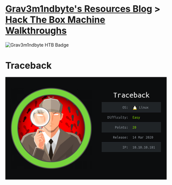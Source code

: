 # [Grav3m1ndbyte's Resources Blog](/index.html) > [Hack The Box Machine Walkthroughs](/HTB-Machines.html)


![Grav3m1ndbyte HTB Badge](https://www.hackthebox.eu/badge/image/75471)





# Traceback

![Traceback Infocard](/images/Traceback.png)

